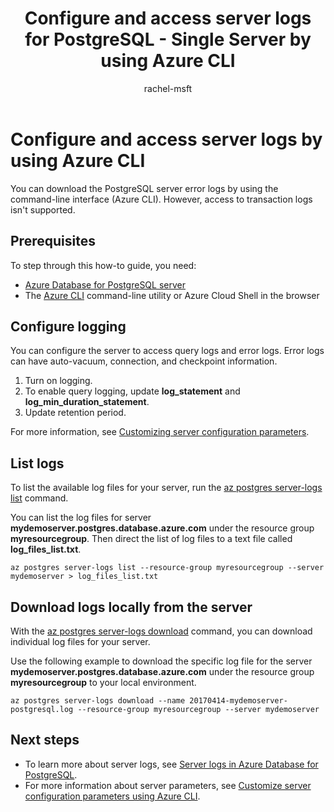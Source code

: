 ﻿---
title: Configure and access server logs for PostgreSQL - Single Server by using Azure CLI
description: This article describes how to configure and access the server logs in Azure Database for PostgreSQL - Single Server by using the Azure CLI command line.
author: rachel-msft
ms.author: raagyema
ms.service: postgresql
ms.devlang: azurecli
ms.topic: conceptual
ms.date: 5/6/2019
---
# Configure and access server logs by using Azure CLI
You can download the PostgreSQL server error logs by using the command-line interface (Azure CLI). However, access to transaction logs isn't supported. 

## Prerequisites
To step through this how-to guide, you need:
- [Azure Database for PostgreSQL server](quickstart-create-server-database-azure-cli.md)
- The [Azure CLI](/cli/azure/install-azure-cli) command-line utility or Azure Cloud Shell in the browser

## Configure logging
You can configure the server to access query logs and error logs. Error logs can have auto-vacuum, connection, and checkpoint information.
1. Turn on logging.
2. To enable query logging, update **log\_statement** and **log\_min\_duration\_statement**.
3. Update retention period.

For more information, see [Customizing server configuration parameters](howto-configure-server-parameters-using-cli.md).

## List logs
To list the available log files for your server, run the [az postgres server-logs list](/cli/azure/postgres/server-logs) command.

You can list the log files for server **mydemoserver.postgres.database.azure.com** under the resource group **myresourcegroup**. Then direct the list of log files to a text file called **log\_files\_list.txt**.
```azurecli-interactive
az postgres server-logs list --resource-group myresourcegroup --server mydemoserver > log_files_list.txt
```
## Download logs locally from the server
With the [az postgres server-logs download](/cli/azure/postgres/server-logs) command, you can download individual log files for your server. 

Use the following example to download the specific log file for the server **mydemoserver.postgres.database.azure.com** under the resource group **myresourcegroup** to your local environment.
```azurecli-interactive
az postgres server-logs download --name 20170414-mydemoserver-postgresql.log --resource-group myresourcegroup --server mydemoserver
```
## Next steps
- To learn more about server logs, see [Server logs in Azure Database for PostgreSQL](concepts-server-logs.md).
- For more information about server parameters, see [Customize server configuration parameters using Azure CLI](howto-configure-server-parameters-using-cli.md).
